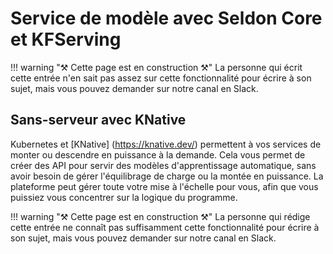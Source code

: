 # Service de modèle avec Seldon Core et KFServing

<!-- prettier-ignore -->
!!! warning "⚒ Cette page est en construction ⚒" 
    La personne qui écrit cette entrée n'en sait pas assez sur cette fonctionnalité pour écrire à son sujet, mais vous pouvez demander sur notre canal en Slack.

## Sans-serveur avec KNative

Kubernetes et [KNative] (https://knative.dev/) permettent à vos services de
monter ou descendre en puissance à la demande. Cela vous permet de créer des API
pour servir des modèles d'apprentissage automatique, sans avoir besoin de gérer
l'équilibrage de charge ou la montée en puissance. La plateforme peut gérer
toute votre mise à l'échelle pour vous, afin que vous puissiez vous concentrer
sur la logique du programme.

<!-- prettier-ignore -->
!!! warning "⚒ Cette page est en construction ⚒" 
    La personne qui rédige cette entrée ne connaît pas suffisamment cette fonctionnalité pour écrire à son sujet, mais vous pouvez demander sur notre canal en Slack.
